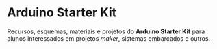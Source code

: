# Arduino Starter Kit

Recursos, esquemas, materiais e projetos do **Arduino Starter Kit** para
alunos interessados em projetos *maker*, sistemas embarcados e outros.
